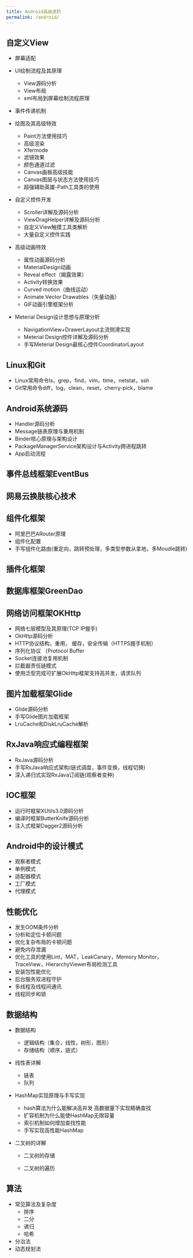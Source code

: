 ```yaml
---
title: Android高级进阶
permalink: /android/
---
```


## 自定义View

- 屏幕适配

- UI绘制流程及其原理

  - View源码分析
  - View布局
  - xml布局到屏幕绘制流程原理

- 事件传递机制

- 绘图及其高级特效

  - Paint方法使用技巧
  - 高级渲染
  - Xfermode
  - 滤镜效果
  - 颜色通道过滤
  - Canvas画板高级技能
  - Canvas图层与状态方法使用技巧
  - 超强辅助英雄-Path工具类的使用

- 自定义控件开发

  - Scroller详解及源码分析
  - ViewDragHelper详解及源码分析
  - 自定义View触摸工具类解析
  - 大量自定义控件实践

- 高级动画特效

  - 属性动画源码分析
  - MaterialDesign动画
  - Reveal effect（揭露效果）
  - Activity转换效果
  - Curved motion（曲线运动）
  - Animate Vector Drawables（矢量动画）
  - GIF动画引擎框架分析
* Meterial Design设计思想与原理分析

  * NavigationView+DrawerLayout主流侧滑实现
  * Meterial Design控件详解及源码分析
  * 手写Meterial Design最核心控件CoordinatorLayout

## Linux和Git

 * Linux常用命令ls，grep，find，vim，time，netstat，ssh
 * Git常用命令diff，log，clean，reset，cherry-pick，blame

## Android系统源码 

- Handler源码分析
- Message链表原理与重用机制
- Binder核心原理与架构设计
- PackageManagerService架构设计与Activity跨进程跳转
- App启动流程

## 事件总线框架EventBus

## 网易云换肤核心技术

## 组件化框架

- 阿里巴巴ARouter原理
- 组件化配置
- 手写组件化路由(重定向，跳转预处理，多类型参数从拿地，多Moudle跳转)

## 插件化框架

## 数据库框架GreenDao

## 网络访问框架OKHttp

- 网络七层模型及其原理(TCP IP握手)
- OkHttp源码分析
- HTTP协议结构，重用， 缓存，安全传输（HTTPS握手机制）
- 序列化协议 （Protocol Buffer
- Socket连接池复用机制
- 拦截器责任链模式
- 使用泛型完成可扩展OkHttp框架支持高并发，请求队列

## 图片加载框架Glide

- Glide源码分析
- 手写Glide图片加载框架
- LruCache和DiskLruCache解析

## RxJava响应式编程框架

- RxJava源码分析
- 手写RxJava响应式架构(链式调度，事件变换，线程切换)
- 深入递归式实现RxJava订阅链(观察者变种)

## IOC框架

- 运行时框架XUtils3.0源码分析
- 编译时框架ButterKnife源码分析
- 注入式框架Dagger2源码分析

## Android中的设计模式

- 观察者模式
- 单例模式
- 适配器模式
- 工厂模式
- 代理模式

## 性能优化

- 发生OOM条件分析
- 分析和定位卡顿问题
- 优化复杂布局的卡顿问题
- 避免内存泄漏
- 优化工具的使用Lint，MAT，LeakCanary，Memory Monitor，TraceView，HierarchyViewer布局检测工具
- 安装包性能优化
- 后台服务双进程守护
- 多线程及线程间通讯
- 线程同步和锁

## 数据结构

- 数据结构

  - 逻辑结构（集合，线性，树形，图形）
  - 存储结构（顺序，链式）

- 线性表详解

  - 链表
  - 队列

- HashMap实现原理与手写实现

  - hash算法为什么能解决高并发 高数据量下实现精确查找
  - 扩容机制为什么能使HashMap无限容量
  - 索引机制如何增加查找性能
  - 手写实现高性能HashMap

- 二叉树的详解

  - 二叉树的存储

  - 二叉树的遍历

## 算法

- 常见算法及复杂度
  - 排序
  - 二分
  - 递归
  - 哈希
- 分治法
- 动态规划法